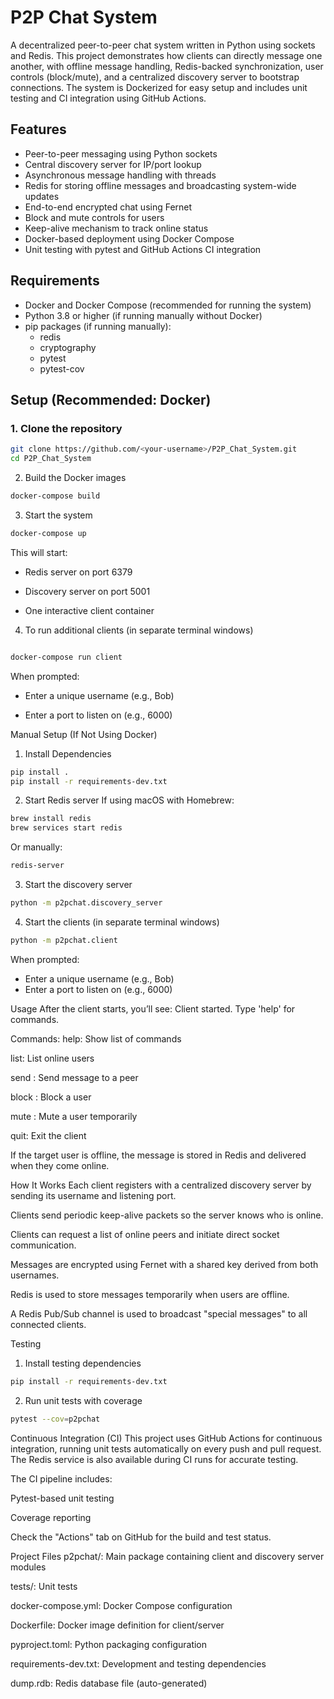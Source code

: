 # P2P Chat System

A decentralized peer-to-peer chat system written in Python using sockets and Redis. This project demonstrates how clients can directly message one another, with offline message handling, Redis-backed synchronization, user controls (block/mute), and a centralized discovery server to bootstrap connections. The system is Dockerized for easy setup and includes unit testing and CI integration using GitHub Actions.

## Features

- Peer-to-peer messaging using Python sockets
- Central discovery server for IP/port lookup
- Asynchronous message handling with threads
- Redis for storing offline messages and broadcasting system-wide updates
- End-to-end encrypted chat using Fernet
- Block and mute controls for users
- Keep-alive mechanism to track online status
- Docker-based deployment using Docker Compose
- Unit testing with pytest and GitHub Actions CI integration

## Requirements

- Docker and Docker Compose (recommended for running the system)
- Python 3.8 or higher (if running manually without Docker)
- pip packages (if running manually):
  - redis
  - cryptography
  - pytest
  - pytest-cov

## Setup (Recommended: Docker)

### 1. Clone the repository
```bash
git clone https://github.com/<your-username>/P2P_Chat_System.git
cd P2P_Chat_System
```
2. Build the Docker images
```bash
docker-compose build
```
3. Start the system
```bash
docker-compose up
```
This will start:

- Redis server on port 6379

- Discovery server on port 5001

- One interactive client container

4. To run additional clients (in separate terminal windows)
```bash

docker-compose run client
```
When prompted:

- Enter a unique username (e.g., Bob)

- Enter a port to listen on (e.g., 6000)

Manual Setup (If Not Using Docker)
1. Install Dependencies
```bash
pip install .
pip install -r requirements-dev.txt
```
2. Start Redis server
If using macOS with Homebrew:

```bash
brew install redis
brew services start redis
```
Or manually:
```bash
redis-server
```
3. Start the discovery server
```bash
python -m p2pchat.discovery_server
```
4. Start the clients (in separate terminal windows)
```bash
python -m p2pchat.client
```
When prompted:
- Enter a unique username (e.g., Bob)
- Enter a port to listen on (e.g., 6000)

Usage
After the client starts, you’ll see:
Client started. Type 'help' for commands.

Commands:
help: Show list of commands

list: List online users

send <username> <message>: Send message to a peer

block <username>: Block a user

mute <username> <seconds>: Mute a user temporarily

quit: Exit the client

If the target user is offline, the message is stored in Redis and delivered when they come online.

How It Works
Each client registers with a centralized discovery server by sending its username and listening port.

Clients send periodic keep-alive packets so the server knows who is online.

Clients can request a list of online peers and initiate direct socket communication.

Messages are encrypted using Fernet with a shared key derived from both usernames.

Redis is used to store messages temporarily when users are offline.

A Redis Pub/Sub channel is used to broadcast "special messages" to all connected clients.

Testing
1. Install testing dependencies
```bash
pip install -r requirements-dev.txt
```
2. Run unit tests with coverage
```bash
pytest --cov=p2pchat
```
Continuous Integration (CI)
This project uses GitHub Actions for continuous integration, running unit tests automatically on every push and pull request. The Redis service is also available during CI runs for accurate testing.

The CI pipeline includes:

Pytest-based unit testing

Coverage reporting

Check the "Actions" tab on GitHub for the build and test status.

Project Files
p2pchat/: Main package containing client and discovery server modules

tests/: Unit tests

docker-compose.yml: Docker Compose configuration

Dockerfile: Docker image definition for client/server

pyproject.toml: Python packaging configuration

requirements-dev.txt: Development and testing dependencies

dump.rdb: Redis database file (auto-generated)
